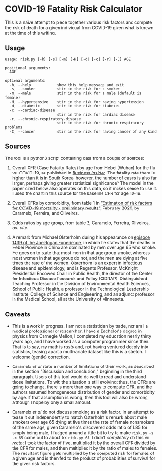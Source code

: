 # COVID-19 Fatality Risk Calculator

This is a naïve attempt to piece together various risk factors and compute the
risk of death for a given individual from COVID-19 given what is known at the
time of this writing.

## Usage

```
usage: risk.py [-h] [-s] [-m] [-H] [-d] [-c] [-r] [-C] AGE

positional arguments:
  AGE

optional arguments:
  -h, --help            show this help message and exit
  -s, --smoker          stir in the risk for a smoker
  -m, --male            stir in the risk for a male (default is female)
  -H, --hypertensive    stir in the risk for having hypertension
  -d, --diabetic        stir in the risk for diabetes
  -c, --cardiac-disease
                        stir in the risk for cardiac disease
  -r, --chronic-respiratory-disease
                        stir in the risk for chronic respiratory problems
  -C, --cancer          stir in the risk for having cancer of any kind
```

## Sources

The tool is a python3 script containing data from a couple of sources:

1. Overall CFR (Case Fatality Rates) by age from Hebei (Wuhan) for the flu vs.
COVID-19, as published in _[Business
Insider](https://www.businessinsider.com/coronavirus-compared-to-flu-mortality-rates-2020-3)_.
The fatality rate there is higher than it is in South Korea; however, the
number of cases is also far larger, perhaps giving greater statistical
significance?  The model in the paper cited below also operates on this data, so
it makes sense to use it.  I used the chart in this source for the baseline CFR
for age 10-19.

1. Overall CFRs by comorbidity, from table 1 in ["Estimation of risk factors for
COVID-19 mortality - preliminary
results"](https://www.researchgate.net/publication/339505988_Estimation_of_risk_factors_for_COVID-19_mortality_-_preliminary_results),
February 2020, by Caramelo, Ferreira, and Oliveiros.

1. Odds ratios by age group, from table 2, Caramelo, Ferreira, Oliveiros, _op.
cite_.

1. A remark from Michael Olsterholm during his appearance on [episode 1439 of
the Joe Rogan Experience](https://www.youtube.com/watch?v=E3URhJx0NSw), in which
he states that the deaths in Hebei Province in China are dominated by men over
age 65 who smoke.  He goes on to state that most men in that age group smoke,
whereas most women in that age group do not, and the men are dying at five times
the rate of the women.  Olsterholm is an expert in infectious disease and
epidemiology, and is Regents Professor, McKnight Presidential Endowed Chair in
Public Health, the director of the Center for Infectious Disease Research and
Policy (CIDRAP), Distinguished Teaching Professor in the Division of
Environmental Health Sciences, School of Public Health, a professor in the
Technological Leadership Institute, College of Science and Engineering, and an
adjunct professor in the Medical School, all at the University of Minnesota.

## Caveats

* This is a work in progress.  I am not a statistician by trade, nor am I a
medical professional or researcher.  I have a Bachelor's degree in physics from
Carnegie Mellon, I completed my education nearly thirty years ago, and I
have worked as a computer programmer since then.  That is to say, my math is
_rusty_ and, not having ventured deeply into statistics, teasing apart a
multivariate dataset like this is a stretch.  I welcome (gentle) correction.

* Caramelo _et al_ state a number of limitations of their work, as described in
the section "Discussion and conclusion," beginning in the third paragraph.
Users of this tool would do well to read and understand those limitations.  To
wit:  the situation is still evolving; thus, the CFRs are going to change, there
is more than one way to compute CFR, and the authors assumed homogeneous
distribution of gender and comorbidity by age.  If that assumption is wrong,
then this tool will also be wrong, although I hope by only a small amount.

* Caramelo _et al_ do not discuss smoking as a risk factor.  In an attempt to
tease it out independently to match Osterholm's remark about male smokers over
age 65 dying at five times the rate of female nonsmokers of the same age, given
Caramelo's discovered odds ratio of 1.85 for simply being male, I fudged around
a little bit to try to make `risk.py -s -m 65` come out to about 5x `risk.py
65`.  I didn't _completely_ do this _ex recto_:  I took the factor of five,
multiplied it by the overall CFR divided by the CFR for males, and then
multiplied it by the ratio of males to females.  The resultant figure gets
multiplied by the computed risk for females of a given age and is then fed to
the product of probabilities of survival for the given risk factors.
